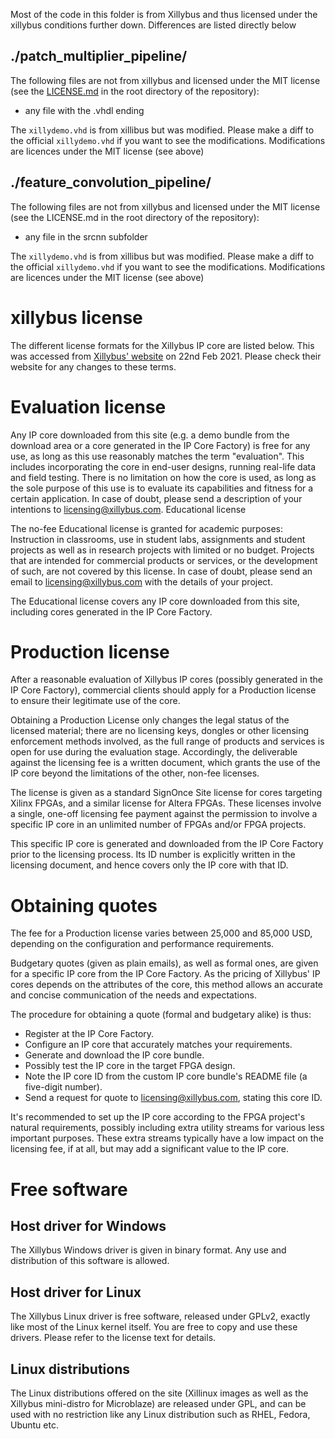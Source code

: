 Most of the code in this folder is from Xillybus and thus licensed under the xillybus conditions further down. Differences are listed directly below

## ./patch_multiplier_pipeline/

The following files are not from xillybus and licensed under the MIT license (see the [LICENSE.md](LICENSE.md) in the root directory of the repository):
* any file with the .vhdl ending

The `xillydemo.vhd` is from xillibus but was modified. Please make a diff to the official `xillydemo.vhd` if you want to see the modifications. Modifications are licences under the MIT license (see above)

## ./feature_convolution_pipeline/

The following files are not from xillybus and licensed under the MIT license (see the LICENSE.md in the root directory of the repository):
* any file in the srcnn subfolder

The `xillydemo.vhd` is from xillibus but was modified. Please make a diff to the official `xillydemo.vhd` if you want to see the modifications. Modifications are licences under the MIT license (see above)

# xillybus license

The different license formats for the Xillybus IP core are listed below. This was accessed from [Xillybus' website](http://xillybus.com/licensing) on 22nd Feb 2021. Please check their website for any changes to these terms.

# Evaluation license

Any IP core downloaded from this site (e.g. a demo bundle from the download area or a core generated in the IP Core Factory) is free for any use, as long as this use reasonably matches the term "evaluation". This includes incorporating the core in end-user designs, running real-life data and field testing. There is no limitation on how the core is used, as long as the sole purpose of this use is to evaluate its capabilities and fitness for a certain application. In case of doubt, please send a description of your intentions to licensing@xillybus.com.
Educational license

The no-fee Educational license is granted for academic purposes: Instruction in classrooms, use in student labs, assignments and student projects as well as in research projects with limited or no budget. Projects that are intended for commercial products or services, or the development of such, are not covered by this license. In case of doubt, please send an email to licensing@xillybus.com with the details of your project.

The Educational license covers any IP core downloaded from this site, including cores generated in the IP Core Factory.

# Production license

After a reasonable evaluation of Xillybus IP cores (possibly generated in the IP Core Factory), commercial clients should apply for a Production license to ensure their legitimate use of the core.

Obtaining a Production License only changes the legal status of the licensed material; there are no licensing keys, dongles or other licensing enforcement methods involved, as the full range of products and services is open for use during the evaluation stage. Accordingly, the deliverable against the licensing fee is a written document, which grants the use of the IP core beyond the limitations of the other, non-fee licenses.

The license is given as a standard SignOnce Site license for cores targeting Xilinx FPGAs, and a similar license for Altera FPGAs. These licenses involve a single, one-off licensing fee payment against the permission to involve a specific IP core in an unlimited number of FPGAs and/or FPGA projects.

This specific IP core is generated and downloaded from the IP Core Factory prior to the licensing process. Its ID number is explicitly written in the licensing document, and hence covers only the IP core with that ID.

# Obtaining quotes

The fee for a Production license varies between 25,000 and 85,000 USD, depending on the configuration and performance requirements.

Budgetary quotes (given as plain emails), as well as formal ones, are given for a specific IP core from the IP Core Factory. As the pricing of Xillybus' IP cores depends on the attributes of the core, this method allows an accurate and concise communication of the needs and expectations.

The procedure for obtaining a quote (formal and budgetary alike) is thus:

   * Register at the IP Core Factory.
   * Configure an IP core that accurately matches your requirements.
   * Generate and download the IP core bundle.
   * Possibly test the IP core in the target FPGA design.
   * Note the IP core ID from the custom IP core bundle's README file (a five-digit number).
   * Send a request for quote to licensing@xillybus.com, stating this core ID.

It's recommended to set up the IP core according to the FPGA project's natural requirements, possibly including extra utility streams for various less important purposes. These extra streams typically have a low impact on the licensing fee, if at all, but may add a significant value to the IP core.

# Free software
## Host driver for Windows

The Xillybus Windows driver is given in binary format. Any use and distribution of this software is allowed.
## Host driver for Linux

The Xillybus Linux driver is free software, released under GPLv2, exactly like most of the Linux kernel itself. You are free to copy and use these drivers. Please refer to the license text for details.
## Linux distributions

The Linux distributions offered on the site (Xillinux images as well as the Xillybus mini-distro for Microblaze) are released under GPL, and can be used with no restriction like any Linux distribution such as RHEL, Fedora, Ubuntu etc.
